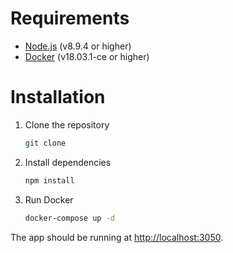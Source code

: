 
# Requirements

- [Node.js](https://nodejs.org/en/) (v8.9.4 or higher)
- [Docker](https://www.docker.com/) (v18.03.1-ce or higher)

# Installation

1. Clone the repository

    ```bash
    git clone
    ```
2. Install dependencies

    ```bash
    npm install
    ```
3. Run Docker

    ```bash
    docker-compose up -d
    ```

The app should be running at [http://localhost:3050](http://localhost:3050).
